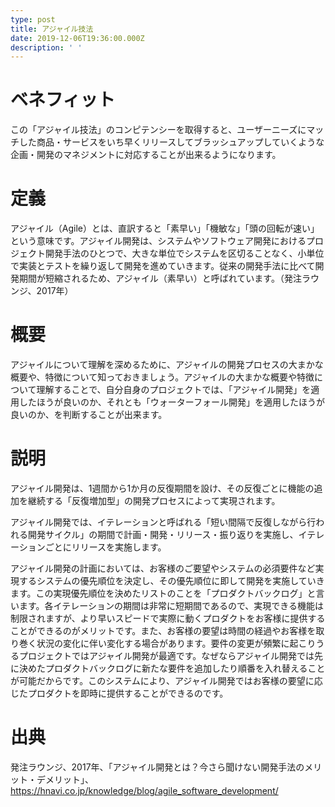 ```yaml
---
type: post
title: アジャイル技法
date: 2019-12-06T19:36:00.000Z
description: ' '
---
```

# ベネフィット

この「アジャイル技法」のコンピテンシーを取得すると、ユーザーニーズにマッチした商品・サービスをいち早くリリースしてブラッシュアップしていくような企画・開発のマネジメントに対応することが出来るようになります。

# 定義

アジャイル（Agile）とは、直訳すると「素早い」「機敏な」「頭の回転が速い」という意味です。アジャイル開発は、システムやソフトウェア開発におけるプロジェクト開発手法のひとつで、大きな単位でシステムを区切ることなく、小単位で実装とテストを繰り返して開発を進めていきます。従来の開発手法に比べて開発期間が短縮されるため、アジャイル（素早い）と呼ばれています。（発注ラウンジ、2017年）

# 概要

アジャイルについて理解を深めるために、アジャイルの開発プロセスの大まかな概要や、特徴について知っておきましょう。アジャイルの大まかな概要や特徴について理解することで、自分自身のプロジェクトでは、「アジャイル開発」を適用したほうが良いのか、それとも「ウォーターフォール開発」を適用したほうが良いのか、を判断することが出来ます。

# 説明

アジャイル開発は、1週間から1か月の反復期間を設け、その反復ごとに機能の追加を継続する「反復増加型」の開発プロセスによって実現されます。

アジャイル開発では、イテレーションと呼ばれる「短い間隔で反復しながら行われる開発サイクル」の期間で計画・開発・リリース・振り返りを実施し、イテレーションごとにリリースを実施します。







アジャイル開発の計画においては、お客様のご要望やシステムの必須要件など実現するシステムの優先順位を決定し、その優先順位に即して開発を実施していきます。この実現優先順位を決めたリストのことを「プロダクトバックログ」と言います。各イテレーションの期間は非常に短期間であるので、実現できる機能は制限されますが、より早いスピードで実際に動くプロダクトをお客様に提供することができるのがメリットです。また、お客様の要望は時間の経過やお客様を取り巻く状況の変化に伴い変化する場合があります。要件の変更が頻繁に起こりうるプロジェクトではアジャイル開発が最適です。なぜならアジャイル開発では先に決めたプロダクトバックログに新たな要件を追加したり順番を入れ替えることが可能だからです。このシステムにより、アジャイル開発ではお客様の要望に応じたプロダクトを即時に提供することができるのです。

# 出典

発注ラウンジ、2017年、「アジャイル開発とは？今さら聞けない開発手法のメリット・デメリット」、https://hnavi.co.jp/knowledge/blog/agile_software_development/
